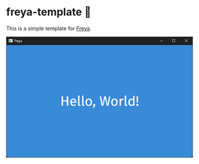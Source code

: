 # freya-template 🦀

This is a simple template for [Freya](https://github.com/marc2332/freya).

![Demo Screenshot](./demo.png)